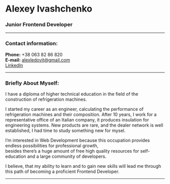 # Alexey Ivashchenko
### Junior Frontend Developer

---

### Contact information: 
**Phone:** +38 063 82 86 820 <br>
**E-mail:** alexledovit@gmail.com <br>
[LinkedIn](https://www.linkedin.com/in/alexey-ivashchenko-45b668a1/)<br>

---

### Briefly About Myself:

I have a diploma of higher technical education in the field of the construction of refrigeration machines.

I started my career as an engineer, calculating the performance of refrigeration machines and their composition. After 10 years, I work for a representative office of an Italian company, it produces insulation for engineering systems. New products are rare, and the dealer network is well established, I had time to study something new for mysel.

I’m interested in Web Development because this occupation provides endless possibilities for professional growth,<br>
besides there’s a huge amount of free high quality resources for self-education and a large community of developers.<br>

I believe, that my ability to learn and to gain new skills will lead me through this path of becoming a proficient Frontend Developer.<br>

---
